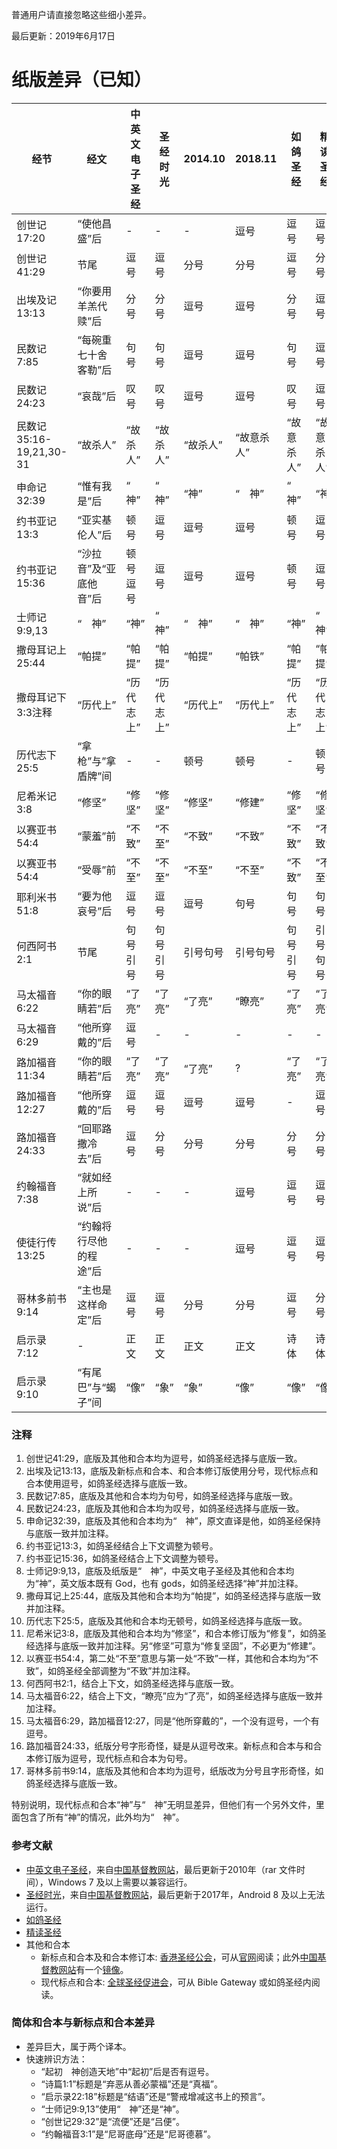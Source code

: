 普通用户请直接忽略这些细小差异。

最后更新：2019年6月17日

# 纸版差异（已知）
| 经节 | 经文 | 中英文电子圣经 | 圣经时光 | 2014.10 | 2018.11 | 如鸽圣经 | 精读圣经 |
| ---- | ---- | ---- | ---- | -------- | -------- | ------- | ------ |
| 创世记17:20 | “使他昌盛”后 | - | - | - | 逗号 | 逗号 | 逗号 |
| 创世记41:29 | 节尾 | 逗号 | 逗号 | 分号 | 分号 | 逗号 | 分号 |
| 出埃及记13:13 | “你要用羊羔代赎”后 | 分号 | 分号 | 逗号 | 逗号 | 分号 | 逗号 |
| 民数记7:85 | “每碗重七十舍客勒”后 | 句号 | 句号 | 逗号 | 逗号 | 句号 | 逗号 |
| 民数记24:23 | “哀哉”后 | 叹号 | 叹号 | 逗号 | 逗号 | 叹号 | 逗号 |
| 民数记35:16-19,21,30-31 | “故杀人” | “故杀人” | “故杀人” | “故杀人” | “故意杀人” | “故意杀人” | “故意杀人” |
| 申命记32:39 | “惟有我是”后 | “　神” | “　神” | “神” | “　神” | “　神” | “神” |
| 约书亚记13:3 | “亚实基伦人”后 | 顿号 | 逗号 | 逗号 | 逗号 | 顿号 | 逗号 |
| 约书亚记15:36 | “沙拉音”及“亚底他音”后 | 顿号逗号 | 逗号 | 逗号 | 逗号 | 顿号 | 逗号 |
| 士师记9:9,13 | “　神” | “神” | “　神” | “　神” | “　神” | “神” | “　神” |
| 撒母耳记上25:44 | “帕提” | “帕提” | “帕提” | “帕提” | “帕铁” | “帕提” | “帕提” |
| 撒母耳记下3:3注释 | “历代上” | “历代志上” | “历代志上” | “历代上” | “历代上” | “历代志上” | “历代志上” |
| 历代志下25:5 | “拿枪”与”拿盾牌”间 | - | - | 顿号 | 顿号 | - | 顿号 |
| 尼希米记3:8 | “修坚” | “修坚” | “修坚” | “修坚” | “修建” | “修坚” | “修坚” |
| 以赛亚书54:4 | “蒙羞”前 | “不致” | “不至” | “不致” | “不致” | “不致” | “不致” |
| 以赛亚书54:4 | “受辱”前 | “不至” | “不至” | “不至” | “不至” | “不致” | “不至” |
| 耶利米书51:8 | “要为他哀号”后 | 逗号 | 逗号 | 逗号 | 句号 | 句号 | 句号 |
| 何西阿书2:1 | 节尾 | 句号引号 | 句号引号 | 引号句号 | 引号句号 | 句号引号 | 引号句号 |
| 马太福音6:22 | “你的眼睛若”后 | “了亮” | “了亮” | “了亮” | “瞭亮” | “了亮” | “了亮” |
| 马太福音6:29 | “他所穿戴的”后 | 逗号 | - | - | - | - | - | - |
| 路加福音11:34 | “你的眼睛若”后 | “了亮” | “了亮” | “了亮” | ? | “了亮” | “了亮” |
| 路加福音12:27 | “他所穿戴的”后 | 逗号 | 逗号 | 逗号 | 逗号 | - | 逗号 |
| 路加福音24:33 | “回耶路撒冷去”后 | 逗号 | 分号 | 分号 | 分号 | 分号 | 分号 |
| 约翰福音7:38 | “就如经上所说”后 | - | - | - | 逗号 | 逗号 | 逗号 |
| 使徒行传13:25 | “约翰将行尽他的程途”后 | - | - | - | 逗号 | 逗号 | 逗号 |
| 哥林多前书9:14 | “主也是这样命定”后 | 逗号 | 逗号 | 分号 | 分号 | 逗号 | 分号
| 启示录7:12 | - | 正文 | 正文 | 正文 | 正文 | 诗体 | 诗体 |
| 启示录9:10 | “有尾巴”与“蝎子”间 | “像” | “象” | “象”  | “像” | “像” | “像” |

### 注释
1. 创世记41:29，底版及其他和合本均为逗号，如鸽圣经选择与底版一致。
1. 出埃及记13:13，底版及新标点和合本、和合本修订版使用分号，现代标点和合本使用逗号，如鸽圣经选择与底版一致。
1. 民数记7:85，底版及其他和合本均为句号，如鸽圣经选择与底版一致。
1. 民数记24:23，底版及其他和合本均为叹号，如鸽圣经选择与底版一致。
1. 申命记32:39，底版及其他和合本均为“　神”，原文直译是他，如鸽圣经保持与底版一致并加注释。
1. 约书亚记13:3，如鸽圣经结合上下文调整为顿号。
1. 约书亚记15:36，如鸽圣经结合上下文调整为顿号。
1. 士师记9:9,13，底版及纸版是“　神”，中英文电子圣经及其他和合本均为“神”，英文版本既有 God，也有 gods，如鸽圣经选择“神”并加注释。
1. 撒母耳记上25:44，底版及其他和合本均为“帕提”，如鸽圣经选择与底版一致并加注释。
1. 历代志下25:5，底版及其他和合本均无顿号，如鸽圣经选择与底版一致。
1. 尼希米记3:8，底版及其他和合本均为“修坚”，和合本修订版为“修复”，如鸽圣经选择与底版一致并加注释。另“修坚”可意为“修复坚固”，不必更为“修建”。
1. 以赛亚书54:4，第二处“不至”意思与第一处“不致”一样，其他和合本均为“不致”，如鸽圣经全部调整为“不致”并加注释。
1. 何西阿书2:1，结合上下文，如鸽圣经选择与底版一致。
1. 马太福音6:22，结合上下文，“瞭亮”应为“了亮”，如鸽圣经选择与底版一致并加注释。
1. 马太福音6:29，路加福音12:27，同是“他所穿戴的”，一个没有逗号，一个有逗号。
1. 路加福音24:33，纸版分号字形奇怪，疑是从逗号改来。新标点和合本与和合本修订版为逗号，现代标点和合本为句号。
1. 哥林多前书9:14，底版及其他和合本均为逗号，纸版改为分号且字形奇怪，如鸽圣经选择与底版一致。

特别说明，现代标点和合本“神”与“　神”无明显差异，但他们有一个另外文件，里面包含了所有“神”的情况，此外均为“　神”。

### 参考文献
- [中英文电子圣经](http://www.ccctspm.org/bibleload)，来自[中国基督教网站](http://www.ccctspm.org/)，最后更新于2010年（rar 文件时间），Windows 7 及以上需要以兼容运行。
- [圣经时光](http://www.ccctspm.org/bibleapp)，来自[中国基督教网站](http://www.ccctspm.org/)，最后更新于2017年，Android 8 及以上无法运行。
- [如鸽圣经](https://bible.jianyu.io/)
- [精读圣经](http://www.christapp.net/)
- 其他和合本
  - 新标点和合本及和合本修订本: [香港圣经公会](https://www.hkbs.org.hk)，可从[官网](http://rcuv.hkbs.org.hk/)阅读；此外[中国基督教网站](http://www.ccctspm.org/)有一个[镜像](http://bible.ccctspm.org/)。
  - 现代标点和合本: [全球圣经促进会](https://www.globalbibleinitiative.org/)，可从 Bible Gateway 或如鸽圣经内阅读。

### 简体和合本与新标点和合本差异
- 差异巨大，属于两个译本。
- 快速辨识方法：
  - “起初　神创造天地”中“起初”后是否有逗号。
  - “诗篇1:1”标题是“弃恶从善必蒙福”还是“真福”。
  - “启示录22:18”标题是“结语”还是“警戒增减这书上的预言”。
  - “士师记9:9,13”使用“　神”还是“神”。
  - “创世记29:32”是“流便”还是“吕便”。
  - “约翰福音3:1”是“尼哥底母”还是“尼哥德慕”。
